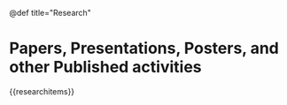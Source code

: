 @def title="Research"

# Papers, Presentations, Posters, and other Published activities

{{researchitems}}
